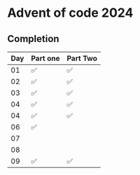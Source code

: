 # Advent of code 2024

## Completion

| Day | Part one | Part Two |
|-----|----------|----------|
| 01  | ✅       | ✅       |
| 02  | ✅       | ✅       |
| 03  | ✅       | ✅       |
| 04  | ✅       | ✅       |
| 04  | ✅       | ✅       |
| 06  | ✅       |          |
| 07  |          |          |
| 08  |          |          |
| 09  | ✅       | ✅       |